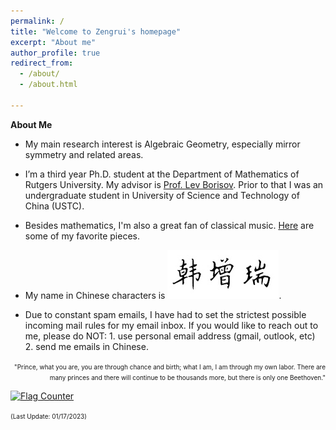 ```yaml
---
permalink: /
title: "Welcome to Zengrui's homepage"
excerpt: "About me"
author_profile: true
redirect_from: 
  - /about/
  - /about.html

---
```


**About Me**

- My main research interest is Algebraic Geometry, especially mirror symmetry and related areas.

- I’m a third year Ph.D. student at the Department of Mathematics of Rutgers University. My advisor is <a href="https://sites.math.rutgers.edu/~borisov/">Prof. Lev Borisov</a>. Prior to that I was an undergraduate student in University of Science and Technology of China (USTC).

- Besides mathematics, I'm also a great fan of classical music. <a href="https://zengruihan.github.io/music/">Here</a> are some of my favorite pieces.

- My name in Chinese characters is <img src='/images/F5DE2F02-3E7A-4294-A2ED-7FB4281DAB47.jpeg' style='transform: rotate(0deg);'>.

- Due to constant spam emails, I have had to set the strictest possible incoming mail rules for my email inbox. If you would like to reach out to me, please do NOT: 1. use personal email address (gmail, outlook, etc) 2. send me emails in Chinese.

<p align="right"><font size=1>"Prince, what you are, you are through chance and birth; what I am, I am through my own labor. There are many princes and there will continue to be thousands more, but there is only one Beethoven."</font> </p>

<a href="https://info.flagcounter.com/u8zB"><img src="https://s11.flagcounter.com/count/u8zB/bg_FFFFFF/txt_000000/border_FFFFFF/columns_2/maxflags_6/viewers_0/labels_0/pageviews_1/flags_0/percent_0/" alt="Flag Counter" border="0"></a>

<font size=1>(Last Update: 01/17/2023)</font>
